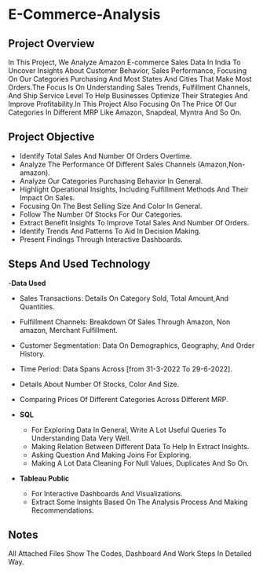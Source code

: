 # E-Commerce-Analysis

## Project Overview
In This Project, We Analyze Amazon E-commerce Sales Data In India To Uncover Insights About Customer Behavior, Sales Performance, Focusing On Our Categories Purchasing And Most States And Cities That Make Most Orders.The Focus Is On Understanding Sales Trends, Fulfillment Channels, And Ship Service Level To Help Businesses Optimize Their Strategies And Improve Profitability.In This Project Also Focusing On The Price Of Our Categories In Different MRP Like Amazon, Snapdeal, Myntra And So On.


## Project Objective
- Identify Total Sales And Number Of Orders Overtime.
- Analyze The Performance Of Different Sales Channels (Amazon,Non-amazon).
- Analyze Our Categories Purchasing Behavior In General.
- Highlight Operational Insights, Including Fulfillment Methods And Their Impact On Sales.
- Focusing On The Best Selling Size And Color In General.
- Follow The Number Of Stocks For Our Categories.
- Extract Benefit Insights To Improve Total Sales And Number Of Orders.
- Identify Trends And Patterns To Aid In Decision Making.
- Present Findings Through Interactive Dashboards.

## Steps And Used Technology

-**Data Used**
  - Sales Transactions: Details On Category Sold, Total Amount,And Quantities.
  - Fulfillment Channels: Breakdown Of Sales Through Amazon, Non amazon, Merchant Fulfillment.
  - Customer Segmentation: Data On Demographics, Geography, And Order History.
  - Time Period: Data Spans Across [from 31-3-2022 To 29-6-2022].
  - Details About Number Of Stocks, Color And Size.
  - Comparing Prices Of Different Categories Across Different MRP.
    
- **SQL**
  - For Exploring Data In General, Write A Lot Useful Queries To Understanding Data Very Well.
  - Making Relation Between Different Data To Help In Extract Insights.
  - Asking Question And Making Joins For Exploring.
  - Making A Lot Data Cleaning For Null Values, Duplicates And So On. 

- **Tableau Public**
  - For Interactive Dashboards And Visualizations. 
  - Extract Some Insights Based On The Analysis Process And Making Recommendations.

## Notes
All Attached Files Show The Codes, Dashboard And Work Steps In Detailed Way.
